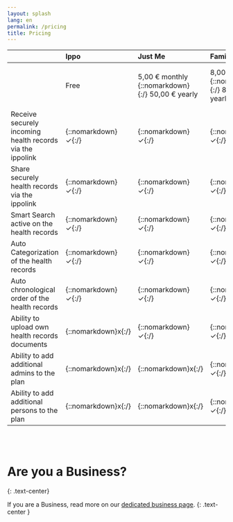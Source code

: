 ```yaml
---
layout: splash
lang: en
permalink: /pricing
title: Pricing
---
```


|  | Ippo | Just Me | Family | Family⁺ |
| :---- | :---- | :---- | :---- | :---- |
|  | Free  | 5,00 € monthly {::nomarkdown}<br/>{:/} 50,00 € yearly | 8,00 € monthly {::nomarkdown}<br/>{:/} 80,00 € yearly  | 10,00 € monthly {::nomarkdown}<br/>{:/} 100,00 € yearly  |
| Receive securely incoming health records via the ippolink | {::nomarkdown}<span class="checkmark">✓</span>{:/} | {::nomarkdown}<span class="checkmark">✓</span>{:/} | {::nomarkdown}<span class="checkmark">✓</span>{:/} | {::nomarkdown}<span class="checkmark">✓</span>{:/} |
| Share securely health records via the ippolink | {::nomarkdown}<span class="checkmark">✓</span>{:/} | {::nomarkdown}<span class="checkmark">✓</span>{:/} | {::nomarkdown}<span class="checkmark">✓</span>{:/} | {::nomarkdown}<span class="checkmark">✓</span>{:/} |
| Smart Search active on the health records | {::nomarkdown}<span class="checkmark">✓</span>{:/} | {::nomarkdown}<span class="checkmark">✓</span>{:/} | {::nomarkdown}<span class="checkmark">✓</span>{:/} | {::nomarkdown}<span class="checkmark">✓</span>{:/} |
| Auto Categorization of the health records | {::nomarkdown}<span class="checkmark">✓</span>{:/} | {::nomarkdown}<span class="checkmark">✓</span>{:/} | {::nomarkdown}<span class="checkmark">✓</span>{:/} | {::nomarkdown}<span class="checkmark">✓</span>{:/} |
| Auto chronological order of the health records | {::nomarkdown}<span class="checkmark">✓</span>{:/} | {::nomarkdown}<span class="checkmark">✓</span>{:/} | {::nomarkdown}<span class="checkmark">✓</span>{:/} | {::nomarkdown}<span class="checkmark">✓</span>{:/} |
| Ability to upload own health records documents | {::nomarkdown}<span class="red_x">x</span>{:/} | {::nomarkdown}<span class="checkmark">✓</span>{:/} | {::nomarkdown}<span class="checkmark">✓</span>{:/} | {::nomarkdown}<span class="checkmark">✓</span>{:/} |
| Ability to add additional admins to the plan | {::nomarkdown}<span class="red_x">x</span>{:/} | {::nomarkdown}<span class="red_x">x</span>{:/} | {::nomarkdown}<span class="checkmark">✓</span>{:/} up to 2 | {::nomarkdown}<span class="checkmark">✓</span>{:/} up to 4 |
| Ability to add additional persons to the plan | {::nomarkdown}<span class="red_x">x</span>{:/} | {::nomarkdown}<span class="red_x">x</span>{:/} | {::nomarkdown}<span class="checkmark">✓</span>{:/} up to 5 | {::nomarkdown}<span class="checkmark">✓</span>{:/} up to 10 |

<br/>
<br/>

# Are you a Business?
{: .text-center}

If you are a Business, read more on our [dedicated business page](/business/).
{: .text-center }


